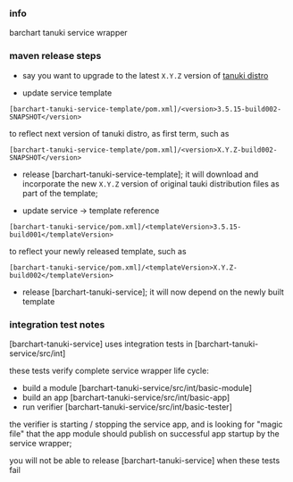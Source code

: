 <!--

    Copyright (C) 2011-2012 Barchart, Inc. <http://www.barchart.com/>

    All rights reserved. Licensed under the OSI BSD License.

    http://www.opensource.org/licenses/bsd-license.php

-->
### info

barchart tanuki service wrapper

### maven release steps

* say you want to upgrade to the latest ```X.Y.Z``` version of 
[tanuki distro](http://wrapper.tanukisoftware.com/download/)

* update service template
``` 
[barchart-tanuki-service-template/pom.xml]/<version>3.5.15-build002-SNAPSHOT</version>
```
to reflect next version of tanuki distro, as first term, such as 
``` 
[barchart-tanuki-service-template/pom.xml]/<version>X.Y.Z-build002-SNAPSHOT</version>
```

* release [barchart-tanuki-service-template]; it will download and incorporate
the new ```X.Y.Z``` version of original tauki distribution files as part of the template; 

* update service -> template reference
```
[barchart-tanuki-service/pom.xml]/<templateVersion>3.5.15-build001</templateVersion>
```
to reflect your newly released template, such as 
```
[barchart-tanuki-service/pom.xml]/<templateVersion>X.Y.Z-build002</templateVersion>
```

* release [barchart-tanuki-service]; it will now depend on the newly built template

### integration test notes

[barchart-tanuki-service] uses integration tests in [barchart-tanuki-service/src/int]

these tests verify complete service wrapper life cycle:
* build a module  [barchart-tanuki-service/src/int/basic-module]
* build an app  [barchart-tanuki-service/src/int/basic-app]
* run verifier [barchart-tanuki-service/src/int/basic-tester]

the verifier is starting / stopping the service app, and
is looking for "magic file" that the app module should publish on
successful app startup by the service wrapper;

you will not be able to release [barchart-tanuki-service] when these tests fail
